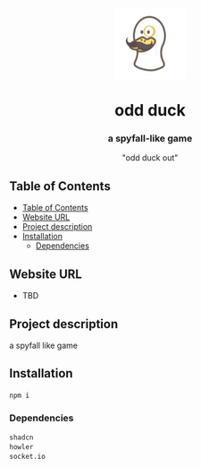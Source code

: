 <p align="center">
<img width="128px" src="./odd_duck.webp" alt="logo" style="vertical-align:middle">
<h1 align="center">odd duck</h1>
<h3 align="center">a spyfall-like game</h3>
<p align="center">"odd duck out"</p>
</p>

## Table of Contents
- [Table of Contents](#table-of-contents)
- [Website URL](#website-url)
- [Project description](#project-description)
- [Installation](#installation)
  - [Dependencies](#dependencies)


## Website URL
- TBD

## Project description
a spyfall like game


## Installation
```
npm i
```

### Dependencies
```txt
shadcn
howler
socket.io
```